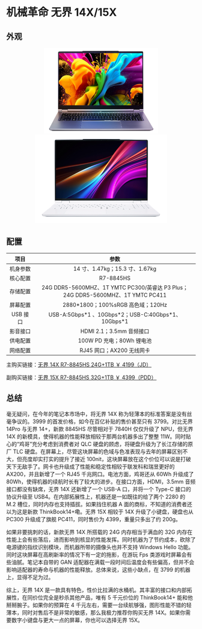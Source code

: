 # 机械革命 无界 14X/15X

## 外观

<div style="margin: 0 auto; text-align: center; width: 60%"><img src="./assets/无界14x.png" /></div>
<div style="margin: 0 auto; text-align: center; width: 70%"><img src="./assets/无界15x暴风雪.png" /></div>

## 配置

|   项目   |                                        参数                                         |
| :------: | :---------------------------------------------------------------------------------: |
| 机身参数 |                           14 寸、1.47kg；15.3 寸、1.67kg                            |
| 核心配置 |                                      R7-8845HS                                      |
| 存储配置 | 24G DDR5-5600MHZ、1T YMTC PC300/英睿达 P3 Plus；<br>24G DDR5-5600MHZ、1T YMTC PC411 |
| 屏幕配置 |                         2880\*1800；100%sRGB 高色域；120Hz                          |
| USB 接口 |               USB-A:5Gbps\*1 、10Gbps\*2；USB-C:40Gbps\*1、10Gbps\*1                |
| 影音接口 |                              HDMI 2.1；3.5mm 音频接口                               |
| 供电配置 |                              100W PD 充电；80Wh 锂电池                              |
| 网络配置 |                              RJ45 网口；AX200 无线网卡                              |

主购买链接：[无界 14X R7-8845HS 24G+1TB ￥ 4199（JD）](https://3.cn/2-43VCQk)

副购买链接：[无界 15X R7-8845HS 32G+1TB ￥ 4399（PDD）](https://mobile.yangkeduo.com/goods.html?ps=6OmuU2Kyp2)

## 总结

毫无疑问，在今年的笔记本市场中，将无界 14X 称为轻薄本的标准答案是没有丝毫争议的。3999 的首发价格，如今在百亿补贴的售价甚至只有 3799。对比无界 14Pro 与无界 14+，新款 8845HS 尽管相对于 7840H 仅仅升级了 NPU，但无界 14X 的新模具，使得机器的性能释放相较于那两台机器多出了整整 11W。同时贴心的“鸡哥”充分考虑到消费者对 QLC 硬盘的顾虑，将硬盘升级为了长江存储的原厂 TLC 硬盘。在屏幕上，尽管这块屏幕的色域与色准表现与去年的屏幕区别不大，但亮度却实打实的提升了接近 100nit，这块屏幕放在这个价位可以说是打破天下无敌手了。网卡也升级成了性能和稳定性相较于联发科和瑞昱更好的 AX200，并且新增了一个 RJ45 千兆网口。电池方面，鸡哥还从 60Wh 升级成了 80Wh，使得机器的续航时长有了较大的进步。在接口方面，HDMI，3.5mm 音频接口都没有缺席，无界 14X 还新增了一个 USB-A 口，并将一个 Type-C 接口的协议升级至 USB4。在内部拓展性上，机器还是一如既往的给了两个 2280 的 M.2 槽位，同时内存也支持插拔。如果挡住机器 A 面的商标，不知道的消费者还以为这是新款 ThinkBook14+嘞。无界 15X 相较于 14X 升级了小键盘，硬盘也从 PC300 升级成了旗舰 PC411，同时售价为 4399，重量只多出了约 200g。

如果非要挑刺的话，新款无界 14X 所搭载的 24G 内存相当于满血的 32G 内存在性能上会有些落后，进而影响到核显的性能发挥。同时机器为了节约成本，砍除了电源键的指纹识别模块，而机器所带的摄像头也并不支持 Windows Hello 功能。同时这块屏幕在高刷新率的情况下有一定的拖影，在游玩 Fps 类游戏时屏幕会有些油腻。笔记本自带的 GAN 适配器在满载一段时间后温度会有些偏高，但并不会影响适配器的寿命与机器的性能释放。总体来说，这些小缺点，在 3799 的机器上，显得不足为过。

综上，无界 14X 是一款具有特色，性价比拉满的水桶机。其丰富的接口和内部拓展性，在同价位完全是秒杀其他产品，唯有 5 千元价位的 ThinkBook14+ 能和他掰掰腕子。如果你的预算在 4 千元左右，需要一台续航够强，图形性能不错的轻薄本，同时对售后不是非常的敏感，那么我极力推荐你购买无界 14X。如果你需要数字小键盘与更大一点的屏幕，你也可以选择无界 15X。
